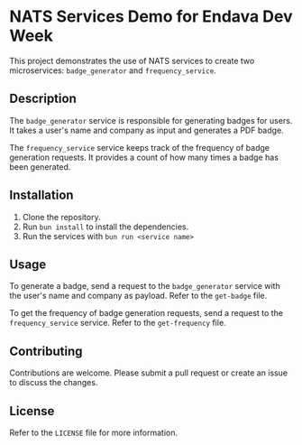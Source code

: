 # NATS Services Demo for Endava Dev Week

This project demonstrates the use of NATS services to create two microservices: `badge_generator` and `frequency_service`.

## Description

The `badge_generator` service is responsible for generating badges for users. It takes a user's name and company as input and generates a PDF badge.

The `frequency_service` service keeps track of the frequency of badge generation requests. It provides a count of how many times a badge has been generated.

## Installation

1. Clone the repository.
2. Run `bun install` to install the dependencies.
3. Run the services with `bun run <service name>`

## Usage

To generate a badge, send a request to the `badge_generator` service with the user's name and company as payload. Refer to the `get-badge` file.

To get the frequency of badge generation requests, send a request to the `frequency_service` service. Refer to the `get-frequency` file.

## Contributing

Contributions are welcome. Please submit a pull request or create an issue to discuss the changes.

## License

Refer to the `LICENSE` file for more information.
